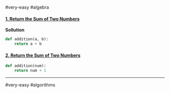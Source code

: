 #very-easy
#algebra

#### [1. Return the Sum of Two Numbers](https://edabit.com/challenge/rZToTkR5eB9Zn4zLh)


**Sollution**
```python
def addition(a, b):
    return a + b
```

#### [2. Return the Sum of Two Numbers](https://edabit.com/challenge/rZToTkR5eB9Zn4zLh)

```python 
def addition(num):
	return num + 1
```

----------------

#very-easy
#algorithms

